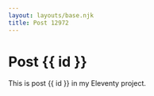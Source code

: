 ```yaml
---
layout: layouts/base.njk
title: Post 12972
---
```


# Post {{ id }}

This is post {{ id }} in my Eleventy project.
